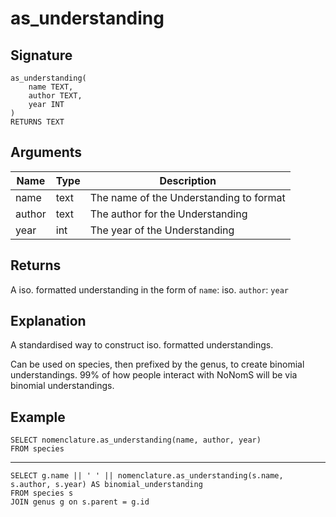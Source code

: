 # as_understanding

## Signature
    as_understanding(
        name TEXT,
        author TEXT,
        year INT
    )
    RETURNS TEXT

## Arguments
| Name   | Type | Description                             |
| ------ | ---- | --------------------------------------- |
| name   | text | The name of the Understanding to format |
| author | text | The author for the Understanding        |
| year   | int  | The year of the Understanding           |

## Returns
A iso. formatted understanding in the form of `name`: iso. `author`: `year`

## Explanation
A standardised way to construct iso. formatted understandings.

Can be used on species, then prefixed by the genus, to create binomial understandings. 99% of how people interact with NoNomS will be via binomial understandings.

## Example
    SELECT nomenclature.as_understanding(name, author, year)
    FROM species

---
    SELECT g.name || ' ' || nomenclature.as_understanding(s.name, s.author, s.year) AS binomial_understanding
    FROM species s
    JOIN genus g on s.parent = g.id